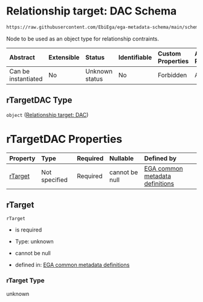 # Relationship target: DAC Schema

```txt
https://raw.githubusercontent.com/EbiEga/ega-metadata-schema/main/schemas/EGA.common-definitions.json#/$defs/rTargetDAC
```

Node to be used as an object type for relationship contraints.

| Abstract            | Extensible | Status         | Identifiable | Custom Properties | Additional Properties | Access Restrictions | Defined In                                                                                           |
| :------------------ | :--------- | :------------- | :----------- | :---------------- | :-------------------- | :------------------ | :--------------------------------------------------------------------------------------------------- |
| Can be instantiated | No         | Unknown status | No           | Forbidden         | Allowed               | none                | [EGA.common-definitions.json\*](../../../schemas/EGA.common-definitions.json "open original schema") |

## rTargetDAC Type

`object` ([Relationship target: DAC](ega-4-defs-relationship-target-dac.md))

# rTargetDAC Properties

| Property            | Type          | Required | Nullable       | Defined by                                                                                                                                                                                                                               |
| :------------------ | :------------ | :------- | :------------- | :--------------------------------------------------------------------------------------------------------------------------------------------------------------------------------------------------------------------------------------- |
| [rTarget](#rtarget) | Not specified | Required | cannot be null | [EGA common metadata definitions](ega-4-defs-relationship-target-dac-properties-rtarget.md "https://raw.githubusercontent.com/EbiEga/ega-metadata-schema/main/schemas/EGA.common-definitions.json#/$defs/rTargetDAC/properties/rTarget") |

## rTarget



`rTarget`

*   is required

*   Type: unknown

*   cannot be null

*   defined in: [EGA common metadata definitions](ega-4-defs-relationship-target-dac-properties-rtarget.md "https://raw.githubusercontent.com/EbiEga/ega-metadata-schema/main/schemas/EGA.common-definitions.json#/$defs/rTargetDAC/properties/rTarget")

### rTarget Type

unknown
